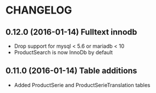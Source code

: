 # CHANGELOG

## 0.12.0 (2016-01-14) Fulltext innodb

- Drop support for mysql < 5.6 or mariadb < 10
- ProductSearch is now InnoDb by default


## 0.11.0 (2016-01-14) Table additions

- Added ProductSerie and ProductSerieTranslation tables

  